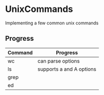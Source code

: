 # UnixCommands
Implementing a few common unix commands  

## Progress
| Command | Progress                   |
| ------- | -------------------------- |
| wc      | can parse options          |
| ls      | supports a and A options   |
| grep    |                            |
| ed      |                            |
